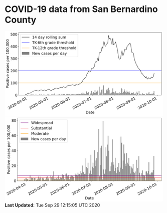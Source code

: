 # COVID-19 data from San Bernardino County
![image1](plots/graph.png)
![image2](plots/classification.png)
**Last Updated:** Tue Sep 29 12:15:05 UTC 2020
